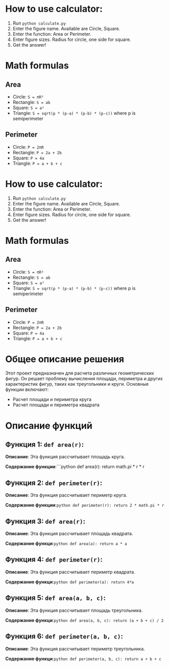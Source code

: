 
# How to use calculator:
1. Run `python calculate.py`
2. Enter the figure name. Available are Circle, Square.
3. Enter the function: Area or Perimeter.
4. Enter figure sizes. Radius for circle, one side for square.
5. Get the answer!

# Math formulas
## Area
- Circle: `S = πR²`
- Rectangle: `S = ab`
- Square: `S = a²`
- Triangle: `S = sqrt(p * (p-a) * (p-b) * (p-c))` where p is semiperimeter

## Perimeter
- Circle: `P = 2πR`
- Rectangle: `P = 2a + 2b`
- Square: `P = 4a`
- Triangle: `P = a + b + c`

# How to use calculator:
1. Run `python calculate.py`
2. Enter the figure name. Available are Circle, Square.
3. Enter the function: Area or Perimeter.
4. Enter figure sizes. Radius for circle, one side for square.
5. Get the answer!

# Math formulas
## Area
- Circle: `S = πR²`
- Rectangle: `S = ab`
- Square: `S = a²`
- Triangle: `S = sqrt(p * (p-a) * (p-b) * (p-c))` where p is semiperimeter

## Perimeter
- Circle: `P = 2πR`
- Rectangle: `P = 2a + 2b`
- Square: `P = 4a`
- Triangle: `P = a + b + c`
# Общее описание решения

Этот проект предназначен для расчета различных геометрических фигур. Он решает проблему вычисления площади, периметра и других характеристик фигур, таких как треугольники и круги. Основные функции включают:

- Расчет площади и периметра  круга
- Расчет площади и периметра квадрата

# Описание функций

## Функция 1: `def area(r)`:

**Описание**: Эта функция рассчитывает площадь круга.

**Содержание функции**:```python
        def area(r):
            return math.pi * r * r
                        
## Функция 2: `def perimeter(r)`:

**Описание**: Эта функция рассчитывает периметр круга.

**Содержание функции**:```python
    def perimeter(r):
        return 2 * math.pi * r
        ```
## Функция 3: `def area(r)`:

**Описание**: Эта функция рассчитывает площадь квадрата.

**Содержание функци**:```python
    def area(a):
        return a * a
        ```
## Функция 4: `def perimeter(r)`:

**Описание**: Эта функция рассчитывает периметр квадрата.

**Содержание функци**:```python
    def perimeter(a):
        return 4*a```
## Функция 5: `def area(a, b, c)`:

**Описание**: Эта функция рассчитывает площадь треугольника.

**Содержание функци**:```python
    def area(a, b, c):
        return (a + b + c) / 2
        ```
## Функция 6: `def perimeter(a, b, c)`:

**Описание**: Эта функция рассчитывает периметр треугольника.

**Содержание функци**:```python
    def perimeter(a, b, c):
        return a + b + c
        ```

